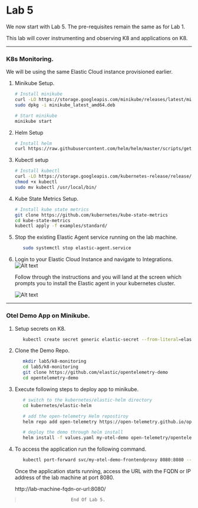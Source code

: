 # Lab 5

We now start with Lab 5. The pre-requisites remain the same as for Lab 1.

This lab will cover instrumenting and observing K8 and applications on K8.

---
### K8s Monitoring.

We will be using the same Elastic Cloud instance provisioned earlier.

1. Minikube Setup.
   ```bash
   # Install minikube
   curl -LO https://storage.googleapis.com/minikube/releases/latest/minikube_latest_amd64.deb
   sudo dpkg -i minikube_latest_amd64.deb

   # Start minikube
   minikube start
   ```
2. Helm Setup
   ```bash
   # Install helm
   curl https://raw.githubusercontent.com/helm/helm/master/scripts/get-helm-3 | bash
   ```
3. Kubectl setup
   ```bash
   # Install kubectl
   curl -LO https://storage.googleapis.com/kubernetes-release/release/$(curl -s https://storage.googleapis.com/kubernetes-release/release/stable.txt)/bin/linux/amd64/kubectl
   chmod +x kubectl
   sudo mv kubectl /usr/local/bin/
   ```
4. Kube State Metrics Setup.
   ```bash
   # Install kube state metrics
   git clone https://github.com/kubernetes/kube-state-metrics
   cd kube-state-metrics
   kubectl apply -f examples/standard/
   ```
5. Stop the existing Elastic Agent service running on the lab machine.
   ```bash
      sudo systemctl stop elastic-agent.service 
   ```
6.  Login to your Elastic Cloud Instance and navigate to Integrations.
      ![Alt text](../assets/image-29.png)
    
    Follow through the instructions and you will land at the screen which prompts you to install the Elastic agent in your kubernetes cluster.
   
      ![Alt text](../assets/image-30.png)

---
### Otel Demo App on Minikube.

1. Setup secrets on K8.
   ```bash
      kubectl create secret generic elastic-secret --from-literal=elastic_apm_endpoint='YOUR_APM_ENDPOINT_WITHOUT_HTTPS_PREFIX' --from-literal=elastic_apm_secret_token='YOUR_APM_SECRET_TOKEN'
   ```
2. Clone the Demo Repo.
   ```bash
      mkdir lab5/k8-monitoring
      cd lab5/k8-monitoring
      git clone https://github.com/elastic/opentelemetry-demo
      cd opentelemetry-demo
   ```
3. Execute following steps to deploy app to minikube.
   ```bash
      # switch to the kubernetes/elastic-helm directory
      cd kubernetes/elastic-helm

      # add the open-telemetry Helm repostiroy
      helm repo add open-telemetry https://open-telemetry.github.io/opentelemetry-helm-charts

      # deploy the demo through helm install
      helm install -f values.yaml my-otel-demo open-telemetry/opentelemetry-demo

   ```
4. To access the application run the following command.
   ```bash
      kubectl port-forward svc/my-otel-demo-frontendproxy 8080:8080 --address='0.0.0.0'
   ```
   Once the application starts running, access the URL with the FQDN or IP address of the lab machine at port 8080.
   
   http://lab-machine-fqdn-or-url:8080/
>                        End Of Lab 5.

